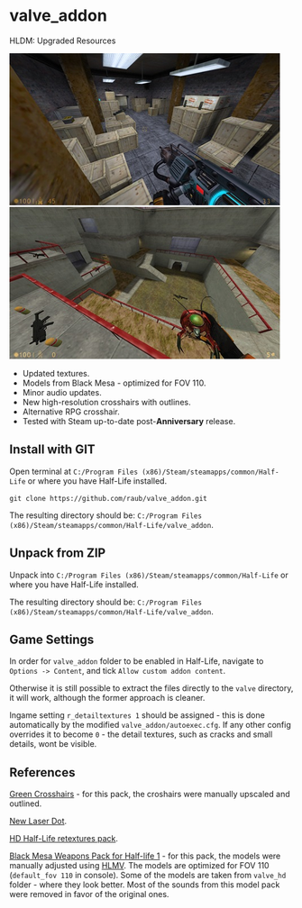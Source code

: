 # valve_addon

HLDM: Upgraded Resources

[![screenshot-1](/thumbnail-1.jpg)](/screenshot-1.jpg)
[![screenshot-2](/thumbnail-2.jpg)](/screenshot-2.jpg)

* Updated textures.
* Models from Black Mesa - optimized for FOV 110.
* Minor audio updates.
* New high-resolution crosshairs with outlines.
* Alternative RPG crosshair.
* Tested with Steam up-to-date post-**Anniversary** release.


## Install with GIT

Open terminal at `C:/Program Files (x86)/Steam/steamapps/common/Half-Life` or where
you have Half-Life installed.

```console
git clone https://github.com/raub/valve_addon.git
```

The resulting directory should be: `C:/Program Files (x86)/Steam/steamapps/common/Half-Life/valve_addon`.


## Unpack from ZIP

Unpack into `C:/Program Files (x86)/Steam/steamapps/common/Half-Life` or where
you have Half-Life installed.

The resulting directory should be: `C:/Program Files (x86)/Steam/steamapps/common/Half-Life/valve_addon`.


## Game Settings

In order for `valve_addon` folder to be enabled in Half-Life,
navigate to `Options -> Content`, and tick `Allow custom addon content`.

Otherwise it is still possible to extract the files directly to the `valve` directory,
it will work, although the former approach is cleaner.

Ingame setting `r_detailtextures 1` should be assigned - this is done automatically by the
modified `valve_addon/autoexec.cfg`. If any other config overrides it to become `0` - the
detail textures, such as cracks and small details, wont be visible.


## References

[Green Crosshairs](https://gamebanana.com/mods/309097) - for this pack, the croshairs
were manually upscaled and outlined.

[New Laser Dot](https://gamebanana.com/mods/11526).

[HD Half-Life retextures pack](https://gamebanana.com/mods/6738).

[Black Mesa Weapons Pack for Half-life 1](https://www.moddb.com/mods/black-mesa-weapons-pack-for-half-life-1) - for
this pack, the models were manually adjusted using
[HLMV](https://www.moddb.com/games/half-life/downloads/half-life-model-viewer-210).
The models are optimized for FOV 110 (`default_fov 110` in console).
Some of the models are taken from `valve_hd` folder - where they look better.
Most of the sounds from this model pack were removed in favor of the original ones.
